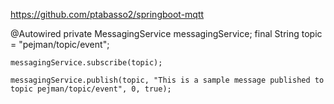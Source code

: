 https://github.com/ptabasso2/springboot-mqtt


@Autowired
private MessagingService messagingService;
final String topic = "pejman/topic/event";

    messagingService.subscribe(topic);

    messagingService.publish(topic, "This is a sample message published to topic pejman/topic/event", 0, true);